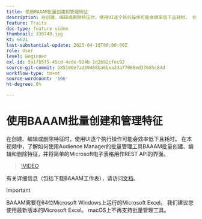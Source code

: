 ```yaml
---
title: 使用BAAAM批量创建和管理特征
description: 在创建、编辑或删除特征时，使用UI逐个执行操作可能会效率低下且耗时。 在本视频中，了解如何使用Audience Manager的批量管理工具BAAAM批量创建、编辑和删除特征，并将简单的Microsoft电子表格用作REST API的界面。
feature: Traits
doc-type: feature video
thumbnail: 330749.jpg
kt: 6621
last-substantial-update: 2025-04-18T00:00:00Z
role: User
level: Beginner
exl-id: 5a1fb5f5-45cd-4ede-924b-1d2b92cfec92
source-git-commit: b85100e7ad39468ba6bea2da77068ed37685c84d
workflow-type: tm+mt
source-wordcount: '166'
ht-degree: 0%

---
```


# 使用BAAAM批量创建和管理特征

在创建、编辑或删除特征时，使用UI逐个执行操作可能会效率低下且耗时。 在本视频中，了解如何使用Audience Manager的批量管理工具BAAAM批量创建、编辑和删除特征，并将简单的Microsoft电子表格用作REST API的界面。

>[!VIDEO](https://video.tv.adobe.com/v/344709/?quality=12&learn=on&captions=chi_hans)

有关详细信息（包括下载BAAAM工作表），请访问[文档](https://experienceleague.adobe.com/docs/audience-manager/user-guide/reference/bulk-management-tools/bulk-management-intro.html?lang=zh-Hans#reference)。

>[!IMPORTANT]
>
>BAAAM需要在64位Microsoft Windows上运行的Microsoft Excel。 我们建议您使用最新版本的Microsoft Excel。 macOS上不再支持批量管理工具。
